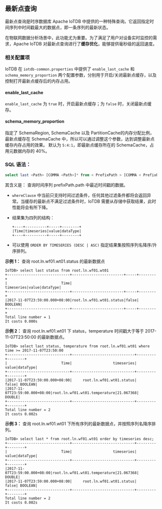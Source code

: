 <!--

    Licensed to the Apache Software Foundation (ASF) under one
    or more contributor license agreements.  See the NOTICE file
    distributed with this work for additional information
    regarding copyright ownership.  The ASF licenses this file
    to you under the Apache License, Version 2.0 (the
    "License"); you may not use this file except in compliance
    with the License.  You may obtain a copy of the License at
    
        http://www.apache.org/licenses/LICENSE-2.0
    
    Unless required by applicable law or agreed to in writing,
    software distributed under the License is distributed on an
    "AS IS" BASIS, WITHOUT WARRANTIES OR CONDITIONS OF ANY
    KIND, either express or implied.  See the License for the
    specific language governing permissions and limitations
    under the License.

-->

## 最新点查询

最新点查询是时序数据库 Apache IoTDB 中提供的一种特殊查询。它返回指定时间序列中时间戳最大的数据点，即一条序列的最新状态。

在物联网数据分析场景中，此功能尤为重要。为了满足了用户对设备实时监控的需求，Apache IoTDB 对最新点查询进行了**缓存优化**，能够提供毫秒级的返回速度。

### 相关配置项
IoTDB 在 `iotdb-common.properties` 中提供了 `enable_last_cache` 和 `schema_memory_proportion` 两个配置参数，分别用于开启/关闭最新点缓存，以及控制打开最新点缓存后的内存占用。

#### enable_last_cache

`enable_last_cache` 为 `true` 时，开启最新点缓存；为 `false` 时，关闭最新点缓存。

#### schema_memory_proportion

指定了 SchemaRegion, SchemaCache 以及 PartitionCache的内存分配比例，最新点缓存在 SchemaCache 中，所以可以通过调整这个参数，达到调整最新点缓存内存占用的效果。
默认为 `5:4:1`，即最新点缓存所在的 SchemaCache，占用元数据内存的 40%。

### SQL 语法：

```sql
select last <Path> [COMMA <Path>]* from < PrefixPath > [COMMA < PrefixPath >]* <whereClause> [ORDER BY TIMESERIES (DESC | ASC)?]
```

其含义是： 查询时间序列 prefixPath.path 中最近时间戳的数据。

- `whereClause` 中当前只支持时间过滤条件，任何其他过滤条件都将会返回异常。当缓存的最新点不满足过滤条件时，IoTDB 需要从存储中获取结果，此时性能将会有所下降。

- 结果集为四列的结构：

    ```
    +----+----------+-----+--------+
    |Time|timeseries|value|dataType|
    +----+----------+-----+--------+
    ```

- 可以使用 `ORDER BY TIMESERIES (DESC | ASC)` 指定结果集按照序列名降序/升序排列。

**示例 1：** 查询 root.ln.wf01.wt01.status 的最新数据点

```
IoTDB> select last status from root.ln.wf01.wt01
+-----------------------------+------------------------+-----+--------+
|                         Time|              timeseries|value|dataType|
+-----------------------------+------------------------+-----+--------+
|2017-11-07T23:59:00.000+08:00|root.ln.wf01.wt01.status|false| BOOLEAN|
+-----------------------------+------------------------+-----+--------+
Total line number = 1
It costs 0.000s
```

**示例 2：** 查询 root.ln.wf01.wt01 下 status，temperature 时间戳大于等于 2017-11-07T23:50:00 的最新数据点。

```
IoTDB> select last status, temperature from root.ln.wf01.wt01 where time >= 2017-11-07T23:50:00
+-----------------------------+-----------------------------+---------+--------+
|                         Time|                   timeseries|    value|dataType|
+-----------------------------+-----------------------------+---------+--------+
|2017-11-07T23:59:00.000+08:00|     root.ln.wf01.wt01.status|    false| BOOLEAN|
|2017-11-07T23:59:00.000+08:00|root.ln.wf01.wt01.temperature|21.067368|  DOUBLE|
+-----------------------------+-----------------------------+---------+--------+
Total line number = 2
It costs 0.002s
```

**示例 3：** 查询 root.ln.wf01.wt01 下所有序列的最新数据点，并按照序列名降序排列。

```
IoTDB> select last * from root.ln.wf01.wt01 order by timeseries desc;
+-----------------------------+-----------------------------+---------+--------+
|                         Time|                   timeseries|    value|dataType|
+-----------------------------+-----------------------------+---------+--------+
|2017-11-07T23:59:00.000+08:00|root.ln.wf01.wt01.temperature|21.067368|  DOUBLE|
|2017-11-07T23:59:00.000+08:00|     root.ln.wf01.wt01.status|    false| BOOLEAN|
+-----------------------------+-----------------------------+---------+--------+
Total line number = 2
It costs 0.002s
```